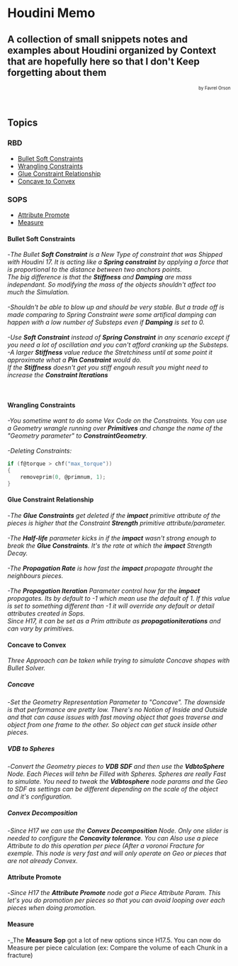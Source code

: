 # Houdini Memo
## A collection of small snippets notes and examples about Houdini organized by Context that are hopefully here so that I don't Keep forgetting about them 
<p align="right"><small><sup>by Favrel Orson</sup></small></p>

<br>

## Topics
### RBD
* [Bullet Soft Constraints](#bullet-soft-constraints)
* [Wrangling Constraints](#wrangling-constraints)
* [Glue Constraint Relationship](#glue-constraint-relationship)
* [Concave to Convex](#concave-to-convex)

### SOPS
* [Attribute Promote](#attribute-promote)
* [Measure](#measure)




#### Bullet Soft Constraints
-_The Bullet **Soft Constraint** is a New Type of constraint that was Shipped with Houdini 17.
It is acting like a **Spring constraint** by applying a force that is proportional to the distance between two anchors points.\
The big difference is that the **Stiffness** and **Damping** are mass independant. So modifying the mass of the objects shouldn't affect too much the Simulation.\
<br>
-Shouldn't be able to blow up and should be very stable. But a trade off is made comparing to *Spring Constraint* were some artifical damping can happen with a low number of Substeps even if **Damping** is set to 0.\
<br>
-Use **Soft Constraint** instead of **Spring Constraint** in any scenario except if you need a lot of oscillation and you can't afford cranking up the Substeps.
<br>
-A larger **Stiffness** value reduce the Stretchiness  until at some point it approximate what a **Pin Constraint** would do.\
If the **Stiffness** doesn't get you stiff engouh result you might need to increase the **Constraint Iterations**_

<br>

#### Wrangling Constraints
_-You sometime want to do some Vex Code on the Constraints. You can use a Geometry wrangle running over **Primitives** and change the name of the "Geometry parameter" to  **ConstraintGeometry**.\
<br>
-Deleting Constraints:_
```C
if (f@torque > chf("max_torque"))
{
    removeprim(0, @primnum, 1);
}
```

#### Glue Constraint Relationship

-_The **Glue Constraints** get deleted if the **impact** primitive attribute of the pieces is higher that the Constraint **Strength** primitive attribute/parameter.\
<br>
-The **Half-life** parameter kicks in if the **impact** wasn't strong enough to break the **Glue Constraints**. It's the rate at which the **impact** Strength Decay.\
<br>
-The **Propagation Rate** is how fast the **impact** propagate throught the neighbours pieces.\
<br>
-The **Propagation Iteration** Parameter control how far the **impact** propagates.
Its by default to -1 which mean use the default of 1. If this value is set to something different than -1 it will override any default or detail attributes created in Sops.\
Since H17, it can be set as a Prim attribute as **propagationiterations** and can vary by primitives._

#### Concave to Convex

_Three Approach can be taken while trying to simulate Concave shapes with Bullet Solver._

##### Concave
-_Set the Geometry Representation Parameter to "Concave". The downside is that performance are pretty low. There's no Notion of Inside and Outside and that can cause issues with fast moving object that goes traverse and object from one frame to the other. So object can get stuck inside other pieces._

##### VDB to Spheres
-_Convert the Geometry pieces to **VDB SDF** and then use the **VdbtoSphere** Node. Each Pieces will tehn be Filled with Spheres. Spheres are really Fast to simulate. You need to tweak the **Vdbtosphere** node params and the Geo to SDF as settings can be different depending on the scale of the object and it's configuration._

##### Convex Decomposition
-_Since H17 we can use the **Convex Decomposition** Node. Only one slider is needed to configure the **Concavity tolerance**. You can Also use a piece Attribute to do this operation per piece (After a voronoi Fracture for exemple. This node is very fast and will only operate on Geo or pieces that are not already Convex._

#### Attribute Promote
-_Since H17 the **Attribute Promote** node got a Piece Attribute Param. This let's you do promotion per pieces so that you can avoid looping over each pieces when doing promotion._

#### Measure 
-_The **Measure Sop** got a lot of new options since H17.5. You can now do Measure per piece calculation (ex: Compare the volume of each Chunk in a fracture)
